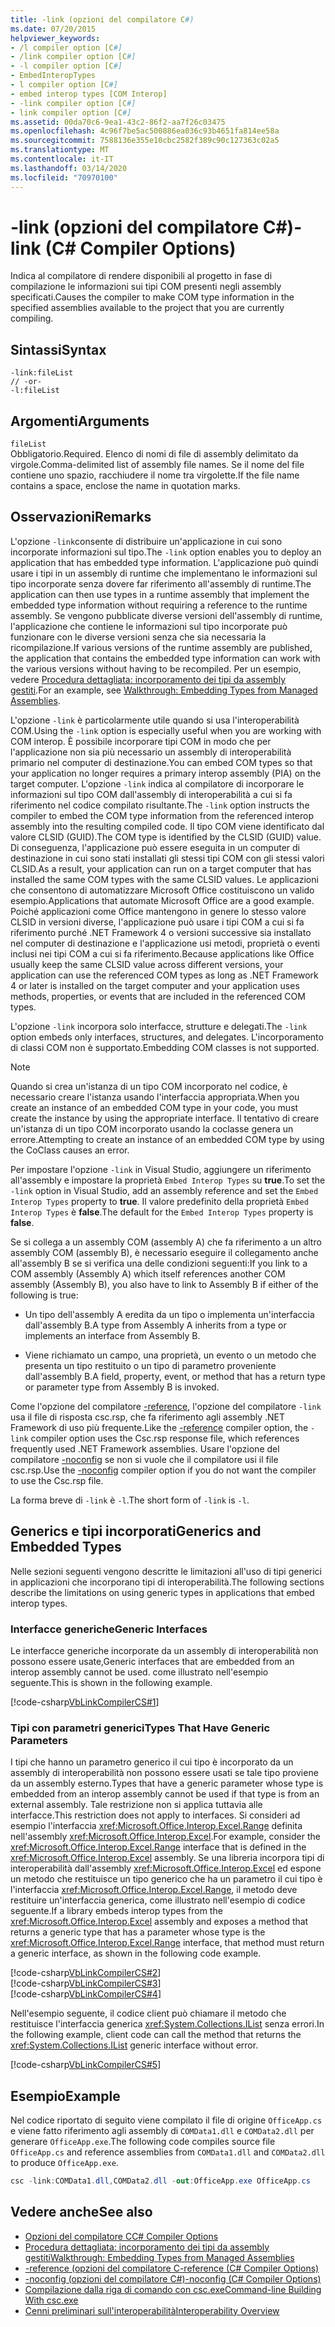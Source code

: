 ```yaml
---
title: -link (opzioni del compilatore C#)
ms.date: 07/20/2015
helpviewer_keywords:
- /l compiler option [C#]
- /link compiler option [C#]
- -l compiler option [C#]
- EmbedInteropTypes
- l compiler option [C#]
- embed interop types [COM Interop]
- -link compiler option [C#]
- link compiler option [C#]
ms.assetid: 00da70c6-9ea1-43c2-86f2-aa7f26c03475
ms.openlocfilehash: 4c96f7be5ac500886ea036c93b4651fa814ee58a
ms.sourcegitcommit: 7588136e355e10cbc2582f389c90c127363c02a5
ms.translationtype: MT
ms.contentlocale: it-IT
ms.lasthandoff: 03/14/2020
ms.locfileid: "70970100"
---
```

# <a name="-link-c-compiler-options"></a><span data-ttu-id="9c78b-102">-link (opzioni del compilatore C#)</span><span class="sxs-lookup"><span data-stu-id="9c78b-102">-link (C# Compiler Options)</span></span>
<span data-ttu-id="9c78b-103">Indica al compilatore di rendere disponibili al progetto in fase di compilazione le informazioni sui tipi COM presenti negli assembly specificati.</span><span class="sxs-lookup"><span data-stu-id="9c78b-103">Causes the compiler to make COM type information in the specified assemblies available to the project that you are currently compiling.</span></span>  
  
## <a name="syntax"></a><span data-ttu-id="9c78b-104">Sintassi</span><span class="sxs-lookup"><span data-stu-id="9c78b-104">Syntax</span></span>  
  
```console  
-link:fileList  
// -or-  
-l:fileList  
```  
  
## <a name="arguments"></a><span data-ttu-id="9c78b-105">Argomenti</span><span class="sxs-lookup"><span data-stu-id="9c78b-105">Arguments</span></span>  
 `fileList`  
 <span data-ttu-id="9c78b-106">Obbligatorio.</span><span class="sxs-lookup"><span data-stu-id="9c78b-106">Required.</span></span> <span data-ttu-id="9c78b-107">Elenco di nomi di file di assembly delimitato da virgole.</span><span class="sxs-lookup"><span data-stu-id="9c78b-107">Comma-delimited list of assembly file names.</span></span> <span data-ttu-id="9c78b-108">Se il nome del file contiene uno spazio, racchiudere il nome tra virgolette.</span><span class="sxs-lookup"><span data-stu-id="9c78b-108">If the file name contains a space, enclose the name in quotation marks.</span></span>  
  
## <a name="remarks"></a><span data-ttu-id="9c78b-109">Osservazioni</span><span class="sxs-lookup"><span data-stu-id="9c78b-109">Remarks</span></span>  
 <span data-ttu-id="9c78b-110">L'opzione `-link`consente di distribuire un'applicazione in cui sono incorporate informazioni sul tipo.</span><span class="sxs-lookup"><span data-stu-id="9c78b-110">The `-link` option enables you to deploy an application that has embedded type information.</span></span> <span data-ttu-id="9c78b-111">L'applicazione può quindi usare i tipi in un assembly di runtime che implementano le informazioni sul tipo incorporate senza dovere far riferimento all'assembly di runtime.</span><span class="sxs-lookup"><span data-stu-id="9c78b-111">The application can then use types in a runtime assembly that implement the embedded type information without requiring a reference to the runtime assembly.</span></span> <span data-ttu-id="9c78b-112">Se vengono pubblicate diverse versioni dell'assembly di runtime, l'applicazione che contiene le informazioni sul tipo incorporate può funzionare con le diverse versioni senza che sia necessaria la ricompilazione.</span><span class="sxs-lookup"><span data-stu-id="9c78b-112">If various versions of the runtime assembly are published, the application that contains the embedded type information can work with the various versions without having to be recompiled.</span></span> <span data-ttu-id="9c78b-113">Per un esempio, vedere [Procedura dettagliata: incorporamento dei tipi da assembly gestiti](../../../standard/assembly/embed-types-visual-studio.md).</span><span class="sxs-lookup"><span data-stu-id="9c78b-113">For an example, see [Walkthrough: Embedding Types from Managed Assemblies](../../../standard/assembly/embed-types-visual-studio.md).</span></span>  
  
 <span data-ttu-id="9c78b-114">L'opzione `-link` è particolarmente utile quando si usa l'interoperabilità COM.</span><span class="sxs-lookup"><span data-stu-id="9c78b-114">Using the `-link` option is especially useful when you are working with COM interop.</span></span> <span data-ttu-id="9c78b-115">È possibile incorporare tipi COM in modo che per l'applicazione non sia più necessario un assembly di interoperabilità primario nel computer di destinazione.</span><span class="sxs-lookup"><span data-stu-id="9c78b-115">You can embed COM types so that your application no longer requires a primary interop assembly (PIA) on the target computer.</span></span> <span data-ttu-id="9c78b-116">L'opzione `-link` indica al compilatore di incorporare le informazioni sul tipo COM dall'assembly di interoperabilità a cui si fa riferimento nel codice compilato risultante.</span><span class="sxs-lookup"><span data-stu-id="9c78b-116">The `-link` option instructs the compiler to embed the COM type information from the referenced interop assembly into the resulting compiled code.</span></span> <span data-ttu-id="9c78b-117">Il tipo COM viene identificato dal valore CLSID (GUID).</span><span class="sxs-lookup"><span data-stu-id="9c78b-117">The COM type is identified by the CLSID (GUID) value.</span></span> <span data-ttu-id="9c78b-118">Di conseguenza, l'applicazione può essere eseguita in un computer di destinazione in cui sono stati installati gli stessi tipi COM con gli stessi valori CLSID.</span><span class="sxs-lookup"><span data-stu-id="9c78b-118">As a result, your application can run on a target computer that has installed the same COM types with the same CLSID values.</span></span> <span data-ttu-id="9c78b-119">Le applicazioni che consentono di automatizzare Microsoft Office costituiscono un valido esempio.</span><span class="sxs-lookup"><span data-stu-id="9c78b-119">Applications that automate Microsoft Office are a good example.</span></span> <span data-ttu-id="9c78b-120">Poiché applicazioni come Office mantengono in genere lo stesso valore CLSID in versioni diverse, l'applicazione può usare i tipi COM a cui si fa riferimento purché .NET Framework 4 o versioni successive sia installato nel computer di destinazione e l'applicazione usi metodi, proprietà o eventi inclusi nei tipi COM a cui si fa riferimento.</span><span class="sxs-lookup"><span data-stu-id="9c78b-120">Because applications like Office usually keep the same CLSID value across different versions, your application can use the referenced COM types as long as .NET Framework 4 or later is installed on the target computer and your application uses methods, properties, or events that are included in the referenced COM types.</span></span>  
  
 <span data-ttu-id="9c78b-121">L'opzione `-link` incorpora solo interfacce, strutture e delegati.</span><span class="sxs-lookup"><span data-stu-id="9c78b-121">The `-link` option embeds only interfaces, structures, and delegates.</span></span> <span data-ttu-id="9c78b-122">L'incorporamento di classi COM non è supportato.</span><span class="sxs-lookup"><span data-stu-id="9c78b-122">Embedding COM classes is not supported.</span></span>  
  
> [!NOTE]
> <span data-ttu-id="9c78b-123">Quando si crea un'istanza di un tipo COM incorporato nel codice, è necessario creare l'istanza usando l'interfaccia appropriata.</span><span class="sxs-lookup"><span data-stu-id="9c78b-123">When you create an instance of an embedded COM type in your code, you must create the instance by using the appropriate interface.</span></span> <span data-ttu-id="9c78b-124">Il tentativo di creare un'istanza di un tipo COM incorporato usando la coclasse genera un errore.</span><span class="sxs-lookup"><span data-stu-id="9c78b-124">Attempting to create an instance of an embedded COM type by using the CoClass causes an error.</span></span>  
  
 <span data-ttu-id="9c78b-125">Per impostare l'opzione `-link` in Visual Studio, aggiungere un riferimento all'assembly e impostare la proprietà `Embed Interop Types` su **true**.</span><span class="sxs-lookup"><span data-stu-id="9c78b-125">To set the `-link` option in Visual Studio, add an assembly reference and set the `Embed Interop Types` property to **true**.</span></span> <span data-ttu-id="9c78b-126">Il valore predefinito della proprietà `Embed Interop Types` è **false**.</span><span class="sxs-lookup"><span data-stu-id="9c78b-126">The default for the `Embed Interop Types` property is **false**.</span></span>  
  
 <span data-ttu-id="9c78b-127">Se si collega a un assembly COM (assembly A) che fa riferimento a un altro assembly COM (assembly B), è necessario eseguire il collegamento anche all'assembly B se si verifica una delle condizioni seguenti:</span><span class="sxs-lookup"><span data-stu-id="9c78b-127">If you link to a COM assembly (Assembly A) which itself references another COM assembly (Assembly B), you also have to link to Assembly B if either of the following is true:</span></span>  
  
- <span data-ttu-id="9c78b-128">Un tipo dell'assembly A eredita da un tipo o implementa un'interfaccia dall'assembly B.</span><span class="sxs-lookup"><span data-stu-id="9c78b-128">A type from Assembly A inherits from a type or implements an interface from Assembly B.</span></span>  
  
- <span data-ttu-id="9c78b-129">Viene richiamato un campo, una proprietà, un evento o un metodo che presenta un tipo restituito o un tipo di parametro proveniente dall'assembly B.</span><span class="sxs-lookup"><span data-stu-id="9c78b-129">A field, property, event, or method that has a return type or parameter type from Assembly B is invoked.</span></span>  
  
 <span data-ttu-id="9c78b-130">Come l'opzione del compilatore [-reference](./reference-compiler-option.md), l'opzione del compilatore `-link` usa il file di risposta csc.rsp, che fa riferimento agli assembly .NET Framework di uso più frequente.</span><span class="sxs-lookup"><span data-stu-id="9c78b-130">Like the [-reference](./reference-compiler-option.md) compiler option, the `-link` compiler option uses the Csc.rsp response file, which references frequently used .NET Framework assemblies.</span></span> <span data-ttu-id="9c78b-131">Usare l'opzione del compilatore [-noconfig](./noconfig-compiler-option.md) se non si vuole che il compilatore usi il file csc.rsp.</span><span class="sxs-lookup"><span data-stu-id="9c78b-131">Use the [-noconfig](./noconfig-compiler-option.md) compiler option if you do not want the compiler to use the Csc.rsp file.</span></span>  
  
 <span data-ttu-id="9c78b-132">La forma breve di `-link` è `-l`.</span><span class="sxs-lookup"><span data-stu-id="9c78b-132">The short form of `-link` is `-l`.</span></span>  
  
## <a name="generics-and-embedded-types"></a><span data-ttu-id="9c78b-133">Generics e tipi incorporati</span><span class="sxs-lookup"><span data-stu-id="9c78b-133">Generics and Embedded Types</span></span>  
 <span data-ttu-id="9c78b-134">Nelle sezioni seguenti vengono descritte le limitazioni all'uso di tipi generici in applicazioni che incorporano tipi di interoperabilità.</span><span class="sxs-lookup"><span data-stu-id="9c78b-134">The following sections describe the limitations on using generic types in applications that embed interop types.</span></span>  
  
### <a name="generic-interfaces"></a><span data-ttu-id="9c78b-135">Interfacce generiche</span><span class="sxs-lookup"><span data-stu-id="9c78b-135">Generic Interfaces</span></span>  
 <span data-ttu-id="9c78b-136">Le interfacce generiche incorporate da un assembly di interoperabilità non possono essere usate,</span><span class="sxs-lookup"><span data-stu-id="9c78b-136">Generic interfaces that are embedded from an interop assembly cannot be used.</span></span> <span data-ttu-id="9c78b-137">come illustrato nell'esempio seguente.</span><span class="sxs-lookup"><span data-stu-id="9c78b-137">This is shown in the following example.</span></span>  
  
 [!code-csharp[VbLinkCompilerCS#1](~/samples/snippets/csharp/VS_Snippets_VBCSharp/vblinkcompilercs/cs/program.cs#1)]  
  
### <a name="types-that-have-generic-parameters"></a><span data-ttu-id="9c78b-138">Tipi con parametri generici</span><span class="sxs-lookup"><span data-stu-id="9c78b-138">Types That Have Generic Parameters</span></span>  
 <span data-ttu-id="9c78b-139">I tipi che hanno un parametro generico il cui tipo è incorporato da un assembly di interoperabilità non possono essere usati se tale tipo proviene da un assembly esterno.</span><span class="sxs-lookup"><span data-stu-id="9c78b-139">Types that have a generic parameter whose type is embedded from an interop assembly cannot be used if that type is from an external assembly.</span></span> <span data-ttu-id="9c78b-140">Tale restrizione non si applica tuttavia alle interfacce.</span><span class="sxs-lookup"><span data-stu-id="9c78b-140">This restriction does not apply to interfaces.</span></span> <span data-ttu-id="9c78b-141">Si consideri ad esempio l'interfaccia <xref:Microsoft.Office.Interop.Excel.Range> definita nell'assembly <xref:Microsoft.Office.Interop.Excel>.</span><span class="sxs-lookup"><span data-stu-id="9c78b-141">For example, consider the <xref:Microsoft.Office.Interop.Excel.Range> interface that is defined in the <xref:Microsoft.Office.Interop.Excel> assembly.</span></span> <span data-ttu-id="9c78b-142">Se una libreria incorpora tipi di interoperabilità dall'assembly <xref:Microsoft.Office.Interop.Excel> ed espone un metodo che restituisce un tipo generico che ha un parametro il cui tipo è l'interfaccia <xref:Microsoft.Office.Interop.Excel.Range>, il metodo deve restituire un'interfaccia generica, come illustrato nell'esempio di codice seguente.</span><span class="sxs-lookup"><span data-stu-id="9c78b-142">If a library embeds interop types from the <xref:Microsoft.Office.Interop.Excel> assembly and exposes a method that returns a generic type that has a parameter whose type is the <xref:Microsoft.Office.Interop.Excel.Range> interface, that method must return a generic interface, as shown in the following code example.</span></span>  
  
 [!code-csharp[VbLinkCompilerCS#2](~/samples/snippets/csharp/VS_Snippets_VBCSharp/vblinkcompilercs/cs/utility.cs#2)]  
[!code-csharp[VbLinkCompilerCS#3](~/samples/snippets/csharp/VS_Snippets_VBCSharp/vblinkcompilercs/cs/utility.cs#3)]  
[!code-csharp[VbLinkCompilerCS#4](~/samples/snippets/csharp/VS_Snippets_VBCSharp/vblinkcompilercs/cs/utility.cs#4)]  
  
 <span data-ttu-id="9c78b-143">Nell'esempio seguente, il codice client può chiamare il metodo che restituisce l'interfaccia generica <xref:System.Collections.IList> senza errori.</span><span class="sxs-lookup"><span data-stu-id="9c78b-143">In the following example, client code can call the method that returns the <xref:System.Collections.IList> generic interface without error.</span></span>  
  
 [!code-csharp[VbLinkCompilerCS#5](~/samples/snippets/csharp/VS_Snippets_VBCSharp/vblinkcompilercs/cs/program.cs#5)]  
  
## <a name="example"></a><span data-ttu-id="9c78b-144">Esempio</span><span class="sxs-lookup"><span data-stu-id="9c78b-144">Example</span></span>  
 <span data-ttu-id="9c78b-145">Nel codice riportato di seguito viene compilato il file di origine `OfficeApp.cs` e viene fatto riferimento agli assembly di `COMData1.dll` e `COMData2.dll` per generare `OfficeApp.exe`.</span><span class="sxs-lookup"><span data-stu-id="9c78b-145">The following code compiles source file `OfficeApp.cs` and reference assemblies from `COMData1.dll` and `COMData2.dll` to produce `OfficeApp.exe`.</span></span>  
  
```csharp  
csc -link:COMData1.dll,COMData2.dll -out:OfficeApp.exe OfficeApp.cs  
```  
  
## <a name="see-also"></a><span data-ttu-id="9c78b-146">Vedere anche</span><span class="sxs-lookup"><span data-stu-id="9c78b-146">See also</span></span>

- [<span data-ttu-id="9c78b-147">Opzioni del compilatore C</span><span class="sxs-lookup"><span data-stu-id="9c78b-147">C# Compiler Options</span></span>](./index.md)
- [<span data-ttu-id="9c78b-148">Procedura dettagliata: incorporamento dei tipi da assembly gestiti</span><span class="sxs-lookup"><span data-stu-id="9c78b-148">Walkthrough: Embedding Types from Managed Assemblies</span></span>](../../../standard/assembly/embed-types-visual-studio.md)
- [<span data-ttu-id="9c78b-149">-reference (opzioni del compilatore C</span><span class="sxs-lookup"><span data-stu-id="9c78b-149">-reference (C# Compiler Options)</span></span>](./reference-compiler-option.md)
- [<span data-ttu-id="9c78b-150">-noconfig (opzioni del compilatore C#)</span><span class="sxs-lookup"><span data-stu-id="9c78b-150">-noconfig (C# Compiler Options)</span></span>](./noconfig-compiler-option.md)
- [<span data-ttu-id="9c78b-151">Compilazione dalla riga di comando con csc.exe</span><span class="sxs-lookup"><span data-stu-id="9c78b-151">Command-line Building With csc.exe</span></span>](./command-line-building-with-csc-exe.md)
- [<span data-ttu-id="9c78b-152">Cenni preliminari sull'interoperabilità</span><span class="sxs-lookup"><span data-stu-id="9c78b-152">Interoperability Overview</span></span>](../../programming-guide/interop/interoperability-overview.md)
